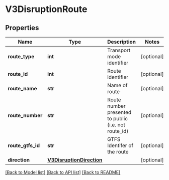 # V3DisruptionRoute

## Properties
Name | Type | Description | Notes
------------ | ------------- | ------------- | -------------
**route_type** | **int** | Transport mode identifier | [optional] 
**route_id** | **int** | Route identifier | [optional] 
**route_name** | **str** | Name of route | [optional] 
**route_number** | **str** | Route number presented to public (i.e. not route_id) | [optional] 
**route_gtfs_id** | **str** | GTFS Identifer of the route | [optional] 
**direction** | [**V3DisruptionDirection**](V3DisruptionDirection.md) |  | [optional] 

[[Back to Model list]](../README.md#documentation-for-models) [[Back to API list]](../README.md#documentation-for-api-endpoints) [[Back to README]](../README.md)

